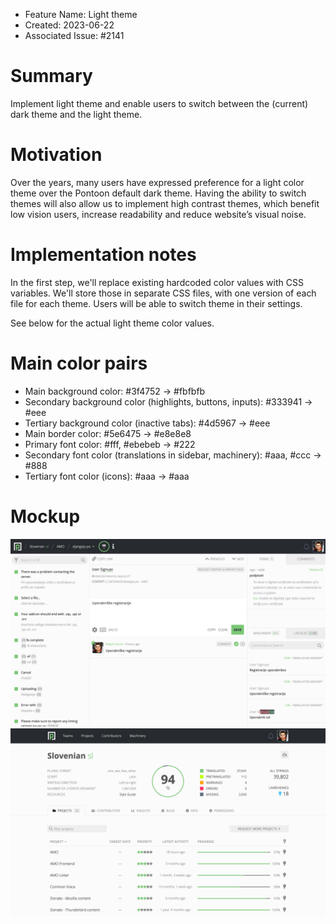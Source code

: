 - Feature Name: Light theme
- Created: 2023-06-22
- Associated Issue: #2141

# Summary

Implement light theme and enable users to switch between the (current) dark theme and the light theme.

# Motivation

Over the years, many users have expressed preference for a light color theme over the Pontoon default dark theme. Having the ability to switch themes will also allow us to implement high contrast themes, which benefit low vision users, increase readability and reduce website’s visual noise.

# Implementation notes

In the first step, we'll replace existing hardcoded color values with CSS variables. We'll store those in separate CSS files, with one version of each file for each theme. Users will be able to switch theme in their settings.

See below for the actual light theme color values.

# Main color pairs

* Main background color: #3f4752 -> #fbfbfb
* Secondary background color (highlights, buttons, inputs): #333941 -> #eee
* Tertiary background color (inactive tabs): #4d5967 -> #eee
* Main border color: #5e6475 -> #e8e8e8
* Primary font color: #fff, #ebebeb -> #222
* Secondary font color (translations in sidebar, machinery): #aaa, #ccc -> #888
* Tertiary font color (icons): #aaa -> #aaa

# Mockup

![](0113/translate.png)
![](0113/dashboard.png)
